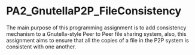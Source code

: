 # PA2_GnutellaP2P_FileConsistency
The main purpose of this programming assignment is to add consistency mechanism to a Gnutella-style Peer to Peer file sharing system, also, this assignment aims to ensure that all the copies of a file in the P2P system is consistent with one another.
